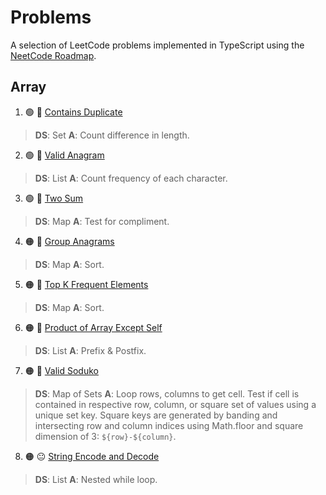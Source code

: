 # Problems

A selection of LeetCode problems implemented in TypeScript using the [NeetCode Roadmap](https://neetcode.io/roadmap).

## Array

1. 🟢 🙂 [Contains Duplicate](./src/array/contains-duplicate.ts)

> **DS**: Set **A**: Count difference in length.

2. 🟢 🙂 [Valid Anagram](./src/array/valid-anagram.ts)

> **DS**: List **A**: Count frequency of each character.

3. 🟢 🙂 [Two Sum](./src/array/two-sum.ts)

> **DS**: Map **A**: Test for compliment.

4. 🟠 🙂 [Group Anagrams](./src/array/group-anagrams.ts)

> **DS**: Map **A**: Sort.

5. 🟠 🙂 [Top K Frequent Elements](./src/array/top-k-frequent-elements.ts)

> **DS**: Map **A**: Sort.

6. 🟠 🙂 [Product of Array Except Self](./src/array/product-of-array-except-self.ts)

> **DS**: List **A**: Prefix & Postfix.

7. 🟠 🙂 [Valid Soduko](./src/array/valid-soduko.ts)

> **DS**: Map of Sets **A**: Loop rows, columns to get cell. Test if cell is contained in respective row, column, or square set of values using a unique set key. Square keys are generated by banding and intersecting row and column indices using Math.floor and square dimension of 3: `${row}-${column}`.

8. 🟠 😐 [String Encode and Decode](./src/array/string-encode-and-decode.ts)

> **DS**: List **A**: Nested while loop.
